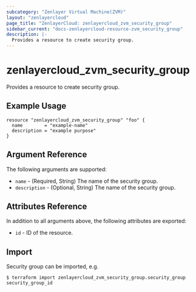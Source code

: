 ```yaml
---
subcategory: "Zenlayer Virtual Machine(ZVM)"
layout: "zenlayercloud"
page_title: "ZenlayerCloud: zenlayercloud_zvm_security_group"
sidebar_current: "docs-zenlayercloud-resource-zvm_security_group"
description: |-
  Provides a resource to create security group.
---
```


# zenlayercloud_zvm_security_group

Provides a resource to create security group.

## Example Usage

```hcl
resource "zenlayercloud_zvm_security_group" "foo" {
  name        = "example-name"
  description = "example purpose"
}
```

## Argument Reference

The following arguments are supported:

* `name` - (Required, String) The name of the security group.
* `description` - (Optional, String) The name of the security group.

## Attributes Reference

In addition to all arguments above, the following attributes are exported:

* `id` - ID of the resource.



## Import

Security group can be imported, e.g.

```
$ terraform import zenlayercloud_zvm_security_group.security_group security_group_id
```

